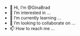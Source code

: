 - 👋 Hi, I’m @GinaBrad
- 👀 I’m interested in ...
- 🌱 I’m currently learning ...
- 💞️ I’m looking to collaborate on ...
- 📫 How to reach me ...

<!---
GinaBrad/GinaBrad is a ✨ special ✨ repository because its `README.md` (this file) appears on your GitHub profile.
You can click the Preview link to take a look at your changes.
--->
